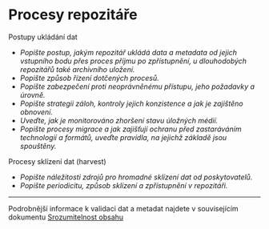 
# Procesy repozitáře

Postupy ukládání dat
- *Popište postup, jakým repozitář ukládá data a metadata od jejich vstupního bodu přes proces příjmu po zpřístupnění, u dlouhodobých repozitářů také archivního uložení.*
- *Popište způsob řízení dotčených procesů.*
- *Popište zabezpečení proti neoprávněnému přístupu, jeho požadavky a úrovně.*
- *Popište strategii záloh, kontroly jejich konzistence a jak je zajištěno obnovení.*
- *Uveďte, jak je monitorováno zhoršení stavu úložných médií.*
- *Popište procesy migrace a jak zajišťují ochranu před zastaráváním technologií a formátů, uveďte pravidla, na jejichž základě jsou spouštěny.*
  
Procesy sklízení dat (harvest)
- *Popište náležitosti zdrojů pro hromadné sklízení dat od poskytovatelů.*
- *Popište periodicitu, způsob sklízení a zpřístupnění v repozitáři.*

---
Podrobnější informace k validaci dat a metadat najdete v souvisejícím dokumentu [Srozumitelnost obsahu](srozumitelnost-obsahu.md)
